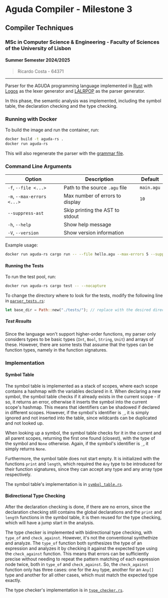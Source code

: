 # Aguda Compiler - Milestone 3

## Compiler Techniques
### MSc in Computer Science & Engineering - Faculty of Sciences of the University of Lisbon
#### Summer Semester 2024/2025

> Ricardo Costa - 64371

---

Parser for the AGUDA programming language implemented in [Rust](https://www.rust-lang.org/) with [Logos](https://logos.maciej.codes/) as the lexer generator and [LALRPOP](https://lalrpop.github.io/lalrpop/) as the parser generator.

In this phase, the semantic analysis was implemented, including the symbol table, the declaration checking and the type checking.

### Running with Docker

To build the image and run the container, run:

```sh
docker build -t aguda-rs .
docker run aguda-rs
```

This will also regenerate the parser with the [grammar file](./src/grammar.lalrpop).

### Command Line Arguments

| Option                     | Description                     | Default     |
|----------------------------|---------------------------------|-------------|
| `-f`, `--file <...>`       | Path to the source `.agu` file  | `main.agu`  |
| `-m`, `--max-errors <...>` | Max number of errors to display | `10`        |
| `--suppress-ast`           | Skip printing the AST to stdout |             |
| `-h`, `--help`             | Show help message               |             |
| `-V`, `--version`          | Show version information        |             |

Example usage:

```sh
docker run aguda-rs cargo run -- --file hello.agu --max-errors 5 --suppress-ast
```

#### Running the Tests

To run the test pool, run:

```sh
docker run aguda-rs cargo test -- --nocapture
```

To change the directory where to look for the tests, modify the following line in [`parser_tests.rs`](./tests/parser_tests.rs):

```rust
let base_dir = Path::new("./tests/"); // replace with the desired directory
```

##### Test Results

Since the language won't support higher-order functions, my parser only considers types to be basic types (`Int`, `Bool`, `String`, `Unit`) and arrays of these. However, there are some tests that assume that the types can be function types, namely in the function signatures.

### Implementation

#### Symbol Table

The symbol table is implemented as a stack of scopes, where each scope contains a hashmap with the variables declared in it. 
When declaring a new symbol, the symbol table checks if it already exists in the current scope - if so, it returns an error, otherwise it inserts the symbol into the current scope's hashmap. This means that identifiers can be shadowed if declared in different scopes. However, if the symbol's identifier is `_`, it is simply ignored and not inserted into the table, since wildcards can be duplicated and not looked up.

When looking up a symbol, the symbol table checks for it in the current and all parent scopes, returning the first one found (closest), with the type of the symbol and `None` otherwise. Again, if the symbol's identifier is `_`, it simply returns `None`.

Furthermore, the symbol table does not start empty. It is initialized with the functions `print` and `length`, which required the `Any` type to be introduced for their function signatures, since they can accept any type and any array type respectively.

The symbol table's implementation is in [`symbol_table.rs`](./src/semantic/symbol_table.rs).


#### Bidirectional Type Checking

After the declaration checking is done, if there are no errors, since the declaration checking still contains the global declarations and the `print` and `length` functions in the symbol table, it is then reused for the type checking, which will have a jump start in the analysis. 

The type checker is implemented with bidirectional type checking, with `type_of` and `check_against`. However, it's not the conventional synthethize and analyze. 
The `type_of` function both synthesizes the type of an expression and analyzes it by checking it against the expected type using the `check_against` function.
This means that errors can be sufficiently precise without needing to repeat the pattern matching of each expression node twice, both in `type_of` and `check_against`. So, the `check_against` function only has three cases: one for the `Any` type, another for an `Any[]` type and another for all other cases, which must match the expected type exactly.

The type checker's implementation is in [`type_checker.rs`](./src/semantic/type_checker.rs).